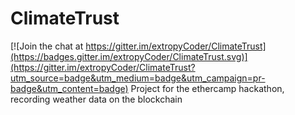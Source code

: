 # ClimateTrust

[![Join the chat at https://gitter.im/extropyCoder/ClimateTrust](https://badges.gitter.im/extropyCoder/ClimateTrust.svg)](https://gitter.im/extropyCoder/ClimateTrust?utm_source=badge&utm_medium=badge&utm_campaign=pr-badge&utm_content=badge)
Project for the ethercamp hackathon, recording weather data on the blockchain
